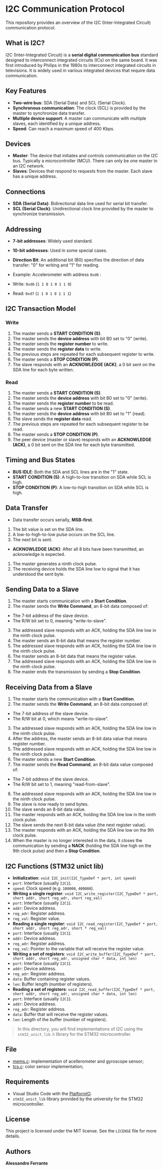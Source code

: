 # I2C Communication Protocol

This repository provides an overview of the I2C (Inter-Integrated Circuit) communication protocol.

## What is I2C?

I2C (Inter-Integrated Circuit) is a **serial digital communication bus** standard designed to interconnect integrated circuits (ICs) on the same board. It was first introduced by Philips in the 1980s to interconnect integrated circuits in televisions. It is widely used in various integrated devices that require data communication.

## Key Features

* **Two-wire bus**: SDA (Serial Data) and SCL (Serial Clock).
* **Synchronous communication**: The clock (SCL) is provided by the master to synchronize data transfer.
* **Multiple device support**: A master can communicate with multiple slaves, each identified by a unique address.
* **Speed**: Can reach a maximum speed of 400 Kbps.

## Devices
* **Master**: The device that initiates and controls communication on the I2C bus. Typically a microcontroller (MCU). There can only be one master in an I2C network.
* **Slaves**: Devices that respond to requests from the master. Each slave has a unique address.

## Connections

* **SDA (Serial Data)**: Bidirectional data line used for serial bit transfer.
* **SCL (Serial Clock)**: Unidirectional clock line provided by the master to synchronize transmission.

## Addressing

* **7-bit addresses**: Widely used standard.
* **10-bit addresses**: Used in some special cases.
* **Direction Bit**: An additional bit (B0) specifies the direction of data transfer: "0" for writing and "1" for reading.

* Example: Accelerometer with address `0xd6` :
* Write: `0xd6` (`1 1 0 1 0 1 1 0`)
* Read: `0xd7` (`1 1 0 1 0 1 1 1`)

## I2C Transaction Model

### Write

1. The master sends a **START CONDITION (S)**.
2. The master sends the **device address** with bit B0 set to "0" (write).
3. The master sends the **register number** to write.
4. The master sends the **register data** to write.
5. The previous steps are repeated for each subsequent register to write.
6. The master sends a **STOP CONDITION (P)**.
7. The slave responds with an **ACKNOWLEDGE (ACK)**, a 0 bit sent on the SDA line for each byte written.

### Read

1. The master sends a **START CONDITION (S)**.
2. The master sends the **device address** with bit B0 set to "0" (write).
3. The master sends the **register number** to be read.
4. The master sends a new **START CONDITION (S)**.
5. The master sends the **device address** with bit B0 set to "1" (read).
6. The slave sends the **register data** read.
7. The previous steps are repeated for each subsequent register to be read.
8. The master sends a **STOP CONDITION (P)**.
9. The peer device (master or slave) responds with an **ACKNOWLEDGE (ACK)**, a 0 bit sent on the SDA line for each byte transmitted.

## Timing and Bus States

* **BUS IDLE**: Both the SDA and SCL lines are in the "1" state.
* **START CONDITION (S)**: A high-to-low transition on SDA while SCL is high.
* **STOP CONDITION (P)**: A low-to-high transition on SDA while SCL is high.

## Data Transfer

* Data transfer occurs serially, **MSB-first**.
1. The bit value is set on the SDA line.
2. A low-to-high-to-low pulse occurs on the SCL line.
3. The next bit is sent.
* **ACKNOWLEDGE (ACK)**: After all 8 bits have been transmitted, an acknowledge is expected.
1. The master generates a ninth clock pulse.
2. The receiving device holds the SDA line low to signal that it has understood the sent byte.

## Sending Data to a Slave

1. The master starts communication with a **Start Condition**.
2. The master sends the **Write Command**, an 8-bit data composed of:
* The 7-bit address of the slave device.
* The R/W bit set to 0, meaning "write-to-slave".
3. The addressed slave responds with an ACK, holding the SDA line low in the ninth clock pulse.
4. The master sends an 8-bit data that means the register number.
5. The addressed slave responds with an ACK, holding the SDA line low in the ninth clock pulse.
6. The master sends an 8-bit data that means the register value.
7. The addressed slave responds with an ACK, holding the SDA line low in the ninth clock pulse.
8. The master ends the transmission by sending a **Stop Condition**.

## Receiving Data from a Slave

1. The master starts the communication with a **Start Condition**.
2. The master sends the **Write Command**, an 8-bit data composed of:
* The 7-bit address of the slave device.
* The R/W bit at 0, which means "write-to-slave".
3. The addressed slave responds with an ACK, holding the SDA line low in the ninth clock pulse.
4. After the address, the master sends an 8-bit data value that means register number.
5. The addressed slave responds with an ACK, holding the SDA line low in the ninth clock pulse.
6. The master sends a new **Start Condition**.
7. The master sends the **Read Command**, an 8-bit data value composed of:
* The 7-bit address of the slave device.
* The R/W bit set to 1, meaning "read-from-slave".
8. The addressed slave responds with an ACK, holding the SDA line low in the ninth clock pulse.
9. The slave is now ready to send bytes.
10. The slave sends an 8-bit data value.
11. The master responds with an ACK, holding the SDA line low in the ninth clock pulse.
12. The slave sends the next 8-bit data value (the next register value).
13. The master responds with an ACK, holding the SDA line low on the 9th clock pulse.
14. When the master is no longer interested in the data, it closes the communication by sending a **NACK** (holding the SDA line high on the 9th clock pulse) and then a **Stop Condition**.

## I2C Functions (STM32 unict lib)

* **Initialization**: `void I2C_init(I2C_TypeDef * port, int speed)`
* `port`: Interface (usually `I2C1`).
* `speed`: Clock speed (e.g. `100000`, `400000`).
* **Writing a single register**: `void I2C_write_register(I2C_TypeDef * port, short addr, short reg_adr, short reg_val)`
* `port`: Interface (usually `I2C1`).
* `addr`: Device address.
* `reg_adr`: Register address.
* `reg_val`: Register value.
* **Reading a single register**: `void I2C_read_register(I2C_TypeDef * port, short addr, short reg_adr, short * reg_val)`
* `port`: Interface (usually `I2C1`).
* `addr`: Device address.
* `reg_adr`: Register address.
* `reg_val`: Pointer to the variable that will receive the register value.
* **Writing a set of registers**: `void I2C_write_buffer(I2C_TypeDef * port, short addr, short reg_adr, unsigned char * data, int len)`
* `port`: Interface (usually `I2C1`).
* `addr`: Device address.
* `reg_adr`: Register address.
* `data`: Buffer containing register values.
* `len`: Buffer length (number of registers).
* **Reading a set of registers**: `void I2C_read_buffer(I2C_TypeDef * port, short addr, short reg_adr, unsigned char * data, int len)`
* `port`: Interface (usually `I2C1`).
* `addr`: Device address.
* `reg_adr`: Register address.
* `data`: Buffer that will receive the register values.
* `len`: Length of the buffer (number of registers).

>In this directory, you will find implementations of I2C using the `stm32_unict_lib.h` library for the STM32 microcontroller.

## File
- [mems.c](https://github.com/AlessandroFerrante/Embedded-Systems/blob/main/I2C/MEMS/mems.c): implementation of acellerometer and gyroscope sensor;
- [tcs.c](https://github.com/AlessandroFerrante/Embedded-Systems/blob/main/I2C/ColorSensor/tcs.c): color sensor implementation;

## Requirements
- Visual Studio Code with the [PlatformIO](https://platformio.org/).
- `stm32_unict_lib` library provided by the university for the STM32 microcontroller.

## License
This project is licensed under the MIT license. See the `LICENSE` file for more details.

## Authors
**Alessandro Ferrante**